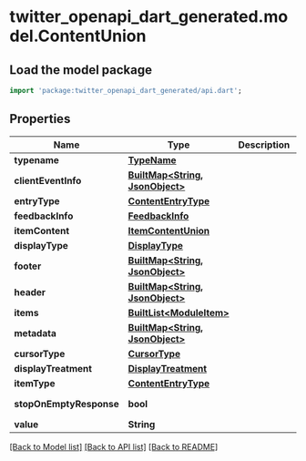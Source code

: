 # twitter_openapi_dart_generated.model.ContentUnion

## Load the model package
```dart
import 'package:twitter_openapi_dart_generated/api.dart';
```

## Properties
Name | Type | Description | Notes
------------ | ------------- | ------------- | -------------
**typename** | [**TypeName**](TypeName.md) |  | 
**clientEventInfo** | [**BuiltMap&lt;String, JsonObject&gt;**](JsonObject.md) |  | 
**entryType** | [**ContentEntryType**](ContentEntryType.md) |  | 
**feedbackInfo** | [**FeedbackInfo**](FeedbackInfo.md) |  | [optional] 
**itemContent** | [**ItemContentUnion**](ItemContentUnion.md) |  | 
**displayType** | [**DisplayType**](DisplayType.md) |  | 
**footer** | [**BuiltMap&lt;String, JsonObject&gt;**](JsonObject.md) |  | [optional] 
**header** | [**BuiltMap&lt;String, JsonObject&gt;**](JsonObject.md) |  | [optional] 
**items** | [**BuiltList&lt;ModuleItem&gt;**](ModuleItem.md) |  | [optional] 
**metadata** | [**BuiltMap&lt;String, JsonObject&gt;**](JsonObject.md) |  | [optional] 
**cursorType** | [**CursorType**](CursorType.md) |  | 
**displayTreatment** | [**DisplayTreatment**](DisplayTreatment.md) |  | [optional] 
**itemType** | [**ContentEntryType**](ContentEntryType.md) |  | [optional] 
**stopOnEmptyResponse** | **bool** |  | [default to false]
**value** | **String** |  | 

[[Back to Model list]](../README.md#documentation-for-models) [[Back to API list]](../README.md#documentation-for-api-endpoints) [[Back to README]](../README.md)


